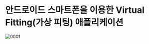 # 안드로이드 스마트폰을 이용한 Virtual Fitting(가상 피팅) 애플리케이션       
![0001](https://user-images.githubusercontent.com/44563011/157444665-ac927437-0a56-46a9-bd75-f8414a1ed052.jpg)
